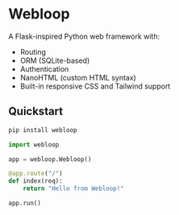 # Webloop

A Flask-inspired Python web framework with:
- Routing
- ORM (SQLite-based)
- Authentication
- NanoHTML (custom HTML syntax)
- Built-in responsive CSS and Tailwind support

## Quickstart

```bash
pip install webloop
```

```python
import webloop

app = webloop.Webloop()

@app.route("/")
def index(req):
    return "Hello from Webloop!"

app.run()
```

